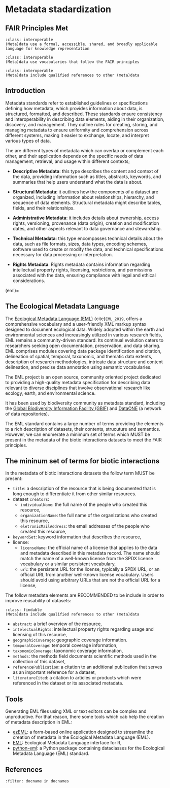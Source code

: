 # Metadata stadardization

## FAIR Principles Met

```{admonition} FAIR PRINCIPLE I1
:class: interoperable
(Meta)data use a formal, accessible, shared, and broadly applicable language for knowledge representation
```

```{admonition} FAIR PRINCIPLE I2
:class: interoperable
(Meta)data use vocabularies that follow the FAIR principles
```

```{admonition} FAIR PRINCIPLE I3
:class: interoperable
(Meta)data include qualified references to other (meta)data
```

## Introduction

Metadata standards refer to established guidelines or specifications defining how metadata, which provides information about data, is structured, formatted, and described. These standards ensure consistency and interoperability in describing data elements, aiding in their organization, discovery, and management. They outline rules for creating, storing, and managing metadata to ensure uniformity and comprehension across different systems, making it easier to exchange, locate, and interpret various types of data.

The are different types of metadata which can overlap or complement each other, and their application depends on the specific needs of data management, retrieval, and usage within different contexts;

- **Descriptive Metadata**: this type describes the content and context of the data, providing information such as titles, abstracts, keywords, and summaries that help users understand what the data is about.

- **Structural Metadata**: it outlines how the components of a dataset are organized, including information about relationships, hierarchy, and sequence of data elements. Structural metadata might describe tables, fields, and their relationships.

- **Administrative Metadata**: it includes details about ownership, access rights, versioning, provenance (data origin), creation and modification dates, and other aspects relevant to data governance and stewardship.

- **Technical Metadata**: this type encompasses technical details about the data, such as file formats, sizes, data types, encoding schemes, software used to create or modify the data, and technical specifications necessary for data processing or interpretation.

- **Rights Metadata**: Rights metadata contains information regarding intellectual property rights, licensing, restrictions, and permissions associated with the data, ensuring compliance with legal and ethical considerations.

(eml)=
## The Ecological Metadata Language

The [Ecological Metadata Language (EML)](https://eml.ecoinformatics.org/) {cite}`EML_2019`, offers a comprehensive vocabulary and a user-friendly XML markup syntax designed to document ecological data. Widely adopted within the earth and environmental sciences and increasingly utilized in various research fields, EML remains a community-driven standard. Its continual evolution caters to researchers seeking open documentation, preservation, and data sharing. EML comprises modules covering data package identification and citation, delineation of spatial, temporal, taxonomic, and thematic data extents, description of research methodologies, intricate data structure and content delineation, and precise data annotation using semantic vocabularies.

The EML project is an open source, community oriented project dedicated to providing a high-quality metadata specification for describing data relevant to diverse disciplines that involve observational research like ecology, earth, and environmental science.

It has been used by biodiversity community as metadata standard, including the [Global Biodiversity Information Facility (GBIF)](https://gbif.org) and [DataONE](https://dataone.org) (a network of data repositories). 

The EML standard contains a large number of terms providing the elements to a rich description of datasets, their contents, strucuture and semantics. However, we can enumerate a minimum set of terms which MUST be present in the metadata of the biotic interactions datasets to meet the FAIR principles.

## The mininum set of terms for biotic interactions

In the metadata of biotic interactions datasets the follow term MUST be present:

- `title`: a description of the resource that is being documented that is long enough to differentiate it from other similar resources.
- dataset `creators`: 
    - `individualName`: the full name of the people who created this resource,
    - `organizationName`: the full name of the organizations who created this resource,
    - `eletronicMailAddress`: the email addresses of the people who created this resource,
-  `keywordSet`: keyword information that describes the resource,
- license:
    - `licenseName`: the official name of a license that applies to the data and metadata described in this metadata record. The name should match the name of a well-known license from the SPDX license vocabulary or a similar persistent vocabulary,
    - `url`: the persistent URL for the license, typically a SPDX URL, or an official URL from another well-known license vocabulary.  Users should avoid using arbitrary URLs that are not the official URL for a license,

The follow metadata elements are RECOMMENDED to be include in order to improve reusability of datasets:

```{admonition} FAIR PRINCIPLE F2
:class: findable
(Meta)data include qualified references to other (meta)data
```

- `abstract`: a brief overview of the resource,
- `intelectualRights`: intellectual property rights regarding usage and licensing of this resource,
- `geographicCoverage`: geographic coverage information.
- `temporalCoverage`: temporal coverage information,
- `taxonomicCoverage`: taxonomic coverage information,
- `methods`: the methods field documents scientific methods used in the collection of this dataset,
- `referencePublication`: a citation to an additional publication that serves as an important reference for a dataset,
- `literatureCited`: a citation to articles or products which were referenced in the dataset or its associated metadata.

## Tools

Generating EML files using XML or text editors can be complex and unproductive. For that reason, there some tools which cab help the creation of metadata description in EML:

- [ezEML](https://ezeml.edirepository.org/eml/about): a form-based online application designed to streamline the creation of metadata in the Ecological Metadata Language (EML).
- [EML](https://github.com/ropensci/eml): Ecological Metadata Language interface for R,
- [python-eml](https://github.com/pieterprovoost/python-eml): a Python package containing dataclasses for the Ecological Metadata Language (EML) standard.

## References

```{bibliography}
:filter: docname in docnames
```

